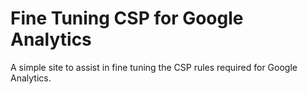 # Fine Tuning CSP for Google Analytics

A simple site to assist in fine tuning the CSP rules required for Google Analytics.
